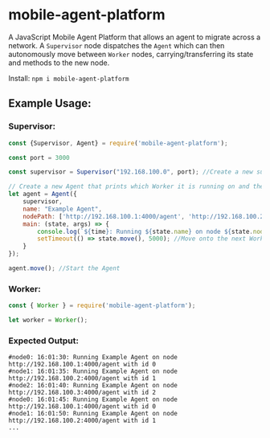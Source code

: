 # mobile-agent-platform

A JavaScript Mobile Agent Platform that allows an agent to migrate across a network. A `Supervisor` node dispatches the `Agent` which can then autonomously move between `Worker` nodes, carrying/transferring its state and methods to the new node.

Install:
`npm i mobile-agent-platform`

## Example Usage:
### Supervisor:

```javascript
const {Supervisor, Agent} = require('mobile-agent-platform');

const port = 3000

const supervisor = Supervisor("192.168.100.0", port); //Create a new supervisor on this device

// Create a new Agent that prints which Worker it is running on and then moves itself onto the next in the path after 5 seconds.
let agent = Agent({
    supervisor,
    name: "Example Agent",
    nodePath: ['http://192.168.100.1:4000/agent', 'http://192.168.100.2:4000/agent', 'http://192.168.100.3:4000/agent'],
    main: (state, args) => {
        console.log(`${time}: Running ${state.name} on node ${state.nodePath[state.currentNode]} with id ${state.currentNode}`);
        setTimeout(() => state.move(), 5000); //Move onto the next Worker after 5 seconds
    }
});

agent.move(); //Start the Agent
```

### Worker:

```javascript
const { Worker } = require('mobile-agent-platform');

let worker = Worker();
```

### Expected Output:

```
#node0: 16:01:30: Running Example Agent on node http://192.168.100.1:4000/agent with id 0
#node1: 16:01:35: Running Example Agent on node http://192.168.100.2:4000/agent with id 1
#node2: 16:01:40: Running Example Agent on node http://192.168.100.3:4000/agent with id 2
#node0: 16:01:45: Running Example Agent on node http://192.168.100.1:4000/agent with id 0
#node1: 16:01:50: Running Example Agent on node http://192.168.100.2:4000/agent with id 1
...
```